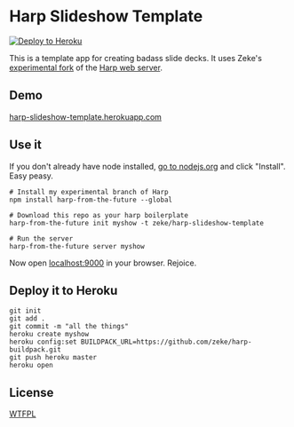 # Harp Slideshow Template

[![Deploy to Heroku](https://debut.heroku.com/deploy-button.png)](https://debut.heroku.com/templates?json=https://github.com/zeke/harp-slideshow-template)

This is a template app for creating badass slide decks. It uses Zeke's [experimental fork](https://github.com/zeke/harp/tree/from-the-future) of the [Harp web server](http://harpjs.com).

## Demo

[harp-slideshow-template.herokuapp.com](http://harp-slideshow-template.herokuapp.com/)

## Use it

If you don't already have node installed, [go to nodejs.org](http://nodejs.org/)
and click "Install". Easy peasy.

```
# Install my experimental branch of Harp
npm install harp-from-the-future --global

# Download this repo as your harp boilerplate
harp-from-the-future init myshow -t zeke/harp-slideshow-template

# Run the server
harp-from-the-future server myshow
```

Now open [localhost:9000](http://localhost:9000) in your browser. Rejoice.

## Deploy it to Heroku

```
git init
git add .
git commit -m "all the things"
heroku create myshow
heroku config:set BUILDPACK_URL=https://github.com/zeke/harp-buildpack.git
git push heroku master
heroku open
```

## License

[WTFPL](http://wtfpl.org)
